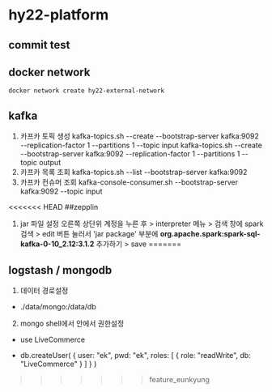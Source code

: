 # hy22-platform

## commit test
## docker network
```
docker network create hy22-external-network
```
## kafka
1. 카프카 토픽 생성
kafka-topics.sh --create --bootstrap-server kafka:9092 --replication-factor 1 --partitions 1 --topic input
kafka-topics.sh --create --bootstrap-server kafka:9092 --replication-factor 1 --partitions 1 --topic output
2. 카프카 목록 조회
kafka-topics.sh --list --bootstrap-server kafka:9092
3. 카프카 컨슈머 조회
kafka-console-consumer.sh --bootstrap-server kafka:9092 --topic input

<<<<<<< HEAD
##zepplin
1. jar 파일 설정
오른쪽 상단위 계정을 누른 후 > interpreter 메뉴 > 검색 창에 spark 검색 >
edit 버튼 눌러서 'jar package' 부분에 **org.apache.spark:spark-sql-kafka-0-10_2.12:3.1.2** 추가하기 > save 
=======
## logstash / mongodb
1. 데이터 경로설정
- ./data/mongo:/data/db

2. mongo shell에서 안에서 권한설정
- use LiveCommerce

- db.createUser(
  {
    user: "ek",
    pwd: "ek",
    roles: [ { role: "readWrite", db: "LiveCommerce" } ]
  }
)

>>>>>>> feature_eunkyung
